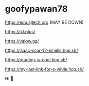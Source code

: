 # goofypawan78
https://edu.sjtech.org (MAY BE DOWN)

https://ixl.plus/

https://valow.gq/

https://isaac-scar-12-smells.hop.sh/

https://reading-is-cool.hop.sh/

https://my-last-link-for-a-while.hop.sh/

Hi 🤯
